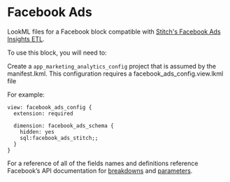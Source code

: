 # Facebook Ads

LookML files for a Facebook block compatible with [Stitch's Facebook Ads Insights ETL](https://www.stitchdata.com/integrations/facebook-ads/).

To use this block, you will need to:

Create a `app_marketing_analytics_config` project that is assumed by the manifest.lkml. This configuration requires a facebook_ads_config.view.lkml file

For example:

```LookML
view: facebook_ads_config {
  extension: required

  dimension: facebook_ads_schema {
    hidden: yes
    sql:facebook_ads_stitch;;
  }
}
```

For a reference of all of the fields names and definitions reference Facebook’s API documentation for [breakdowns](https://developers.facebook.com/docs/marketing-api/insights/breakdowns) and [parameters](https://developers.facebook.com/docs/marketing-api/insights/parameters).
